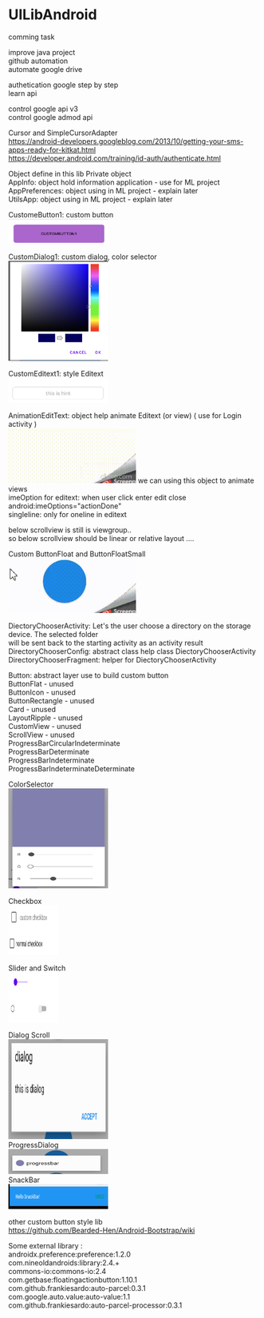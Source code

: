 # UILibAndroid

comming task  
  
improve java project  
github automation  
automate google drive  

authetication google step by step  
learn api  

control google api v3  
control google admod api  



Cursor and SimpleCursorAdapter  
https://android-developers.googleblog.com/2013/10/getting-your-sms-apps-ready-for-kitkat.html  
https://developer.android.com/training/id-auth/authenticate.html  

Object define in this lib
Private object  
AppInfo: object hold information application - use for ML project  
AppPreferences: object using in ML project - explain later  
UtilsApp: object using in ML project - explain later    
  
CustomeButton1: custom button  
<img src="https://github.com/azuredragon3000/UILibAndroid/blob/master/image/custombutton1.png" width="200" height="50" />  
  
CustomDialog1: custom dialog, color selector  
<img src="https://github.com/azuredragon3000/UILibAndroid/blob/master/image/customdialog1.png" width="200" height="200" />  
  
CustomEditext1: style Editext  
<img src="https://github.com/azuredragon3000/UILibAndroid/blob/master/image/customeditext.png" width="200" height="50" />  
  
AnimationEditText: object help animate Editext (or view) ( use for Login activity )  
![Alt Text](https://github.com/azuredragon3000/UILibAndroid/blob/master/image/editext.gif)
we can using this object to animate views  
imeOption for editext: when user click enter edit close android:imeOptions="actionDone"   
singleline: only for oneline in editext  
  
below scrollview is still is viewgroup..  
so below scrollview should be linear or relative layout ....  
  
Custom ButtonFloat and ButtonFloatSmall  
![Alt Text](https://github.com/azuredragon3000/UILibAndroid/blob/master/image/flatButton.gif)
  
DiectoryChooserActivity: Let's the user choose a directory on the storage device. The selected folder  
will be sent back to the starting activity as an activity result  
DirectoryChooserConfig: abstract class help class DiectoryChooserActivity  
DirectoryChooserFragment: helper for DiectoryChooserActivity  
  
Button: abstract layer use to build custom button  
ButtonFlat  - unused  
ButtonIcon    - unused  
ButtonRectangle  - unused    
Card  - unused  
LayoutRipple - unused  
CustomView - unused  
ScrollView - unused  
ProgressBarCircularIndeterminate  
ProgressBarDeterminate  
ProgressBarIndeterminate  
ProgressBarIndeterminateDeterminate  

ColorSelector  
<img src="https://github.com/azuredragon3000/UILibAndroid/blob/master/image/coloselector.png" width="200" height="200" />  
  
Checkbox  
<img src="https://github.com/azuredragon3000/UILibAndroid/blob/master/image/checkbox.png" width="100" height="100" />  
  
Slider and Switch  
<img src="https://github.com/azuredragon3000/UILibAndroid/blob/master/image/switch.png" width="100" height="100" />  
  
Dialog Scroll  
<img src="https://github.com/azuredragon3000/UILibAndroid/blob/master/image/scroll_dialog.png" width="200" height="200" />  
ProgressDialog  
<img src="https://github.com/azuredragon3000/UILibAndroid/blob/master/image/progress_dialog.png" width="200" height="50" />  
SnackBar  
<img src="https://github.com/azuredragon3000/UILibAndroid/blob/master/image/snackbar.png" width="200" height="50" />  
  
other custom button style lib  
https://github.com/Bearded-Hen/Android-Bootstrap/wiki  
  
Some external library :  
androidx.preference:preference:1.2.0  
com.nineoldandroids:library:2.4.+  
commons-io:commons-io:2.4  
com.getbase:floatingactionbutton:1.10.1  
com.github.frankiesardo:auto-parcel:0.3.1  
com.google.auto.value:auto-value:1.1  
com.github.frankiesardo:auto-parcel-processor:0.3.1  
